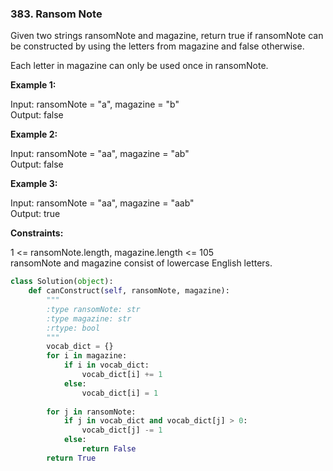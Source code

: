 ### 383. Ransom Note

Given two strings ransomNote and magazine, return true if ransomNote can be constructed by using the letters from magazine and false otherwise.  

Each letter in magazine can only be used once in ransomNote.  

**Example 1:**

Input: ransomNote = "a", magazine = "b"  
Output: false  

**Example 2:**

Input: ransomNote = "aa", magazine = "ab"  
Output: false  

**Example 3:**

Input: ransomNote = "aa", magazine = "aab"  
Output: true  

**Constraints:**

1 <= ransomNote.length, magazine.length <= 105  
ransomNote and magazine consist of lowercase English letters.  

```python
class Solution(object):
    def canConstruct(self, ransomNote, magazine):
        """
        :type ransomNote: str
        :type magazine: str
        :rtype: bool
        """
        vocab_dict = {}
        for i in magazine:
            if i in vocab_dict:
                vocab_dict[i] += 1
            else:
                vocab_dict[i] = 1
            
        for j in ransomNote:
            if j in vocab_dict and vocab_dict[j] > 0:
                vocab_dict[j] -= 1
            else:
                return False
        return True
```